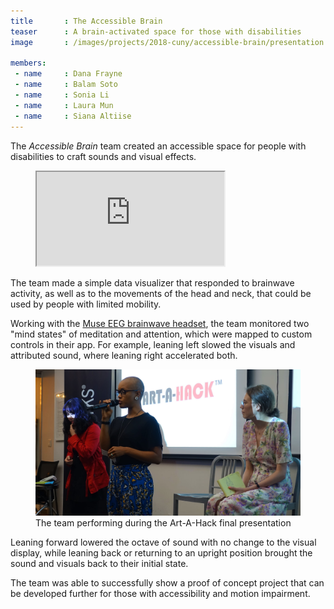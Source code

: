 ```yaml
---
title       : The Accessible Brain
teaser      : A brain-activated space for those with disabilities
image       : /images/projects/2018-cuny/accessible-brain/presentation.jpg

members:
 - name     : Dana Frayne
 - name     : Balam Soto
 - name     : Sonia Li
 - name     : Laura Mun
 - name     : Siana Altiise
---
```

The _Accessible Brain_ team created an accessible space for people with disabilities to craft sounds and visual effects.

<figure class="video ratio-54">
	<iframe src="https://player.vimeo.com/video/279680971"></iframe>
</figure>

The team made a simple data visualizer that responded to brainwave activity, as well as to the movements of the head and neck, that could be used by people with limited mobility.

Working with the [Muse EEG brainwave headset](http://www.choosemuse.com/), the team monitored two "mind states" of meditation and attention, which were mapped to custom controls in their app. For example, leaning left slowed the visuals and attributed sound, where leaning right accelerated both.

<figure>
	<img src="/images/projects/2018-cuny/accessible-brain/presentation.jpg" alt="The team performing during the Art-A-Hack final presentation" />
	<figcaption>The team performing during the Art-A-Hack final presentation</figcaption>
</figure>

Leaning forward lowered the octave of sound with no change to the visual display, while leaning back or returning to an upright position brought the sound and visuals back to their initial state.

The team was able to successfully show a proof of concept project that can be developed further for those with accessibility and motion impairment.